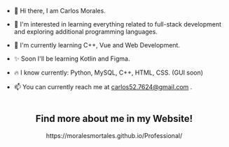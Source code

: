 - 👋 Hi there, I am Carlos Morales.
  
- 🦅 I'm interested in learning everything related to full-stack development and exploring additional programming languages.
  
- 🌱 I'm currently learning C++, Vue and Web Development.

- ✨ Soon I'll be learning Kotlin and Figma.

- 🔥 I know currently: Python, MySQL, C++, HTML, CSS. (GUI soon)
  
- 📫 You can currently reach me at carlos52.7624@gmail.com .
<br><br>
<div align="center">

<h2> Find more about me in my Website!</h2>
https://moralesmortales.github.io/Professional/
</div>
